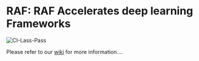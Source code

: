 <!--- Copyright Amazon.com, Inc. or its affiliates. All Rights Reserved. -->
<!--- SPDX-License-Identifier: Apache-2.0  -->

RAF: RAF Accelerates deep learning Frameworks
=============================================

![CI-Lass-Pass](https://img.shields.io/endpoint?url=https://gist.githubusercontent.com/aire-meta-bot/a3f4a76704e40ddba1b73fb0ad072eb9/raw/awslabs-raf-ci-badge-last-pass.json)


Please refer to our [wiki](docs/wiki) for more information....
